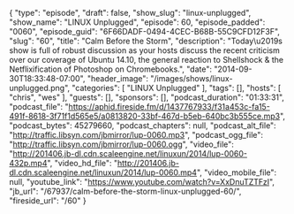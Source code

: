 {
  "type": "episode",
  "draft": false,
  "show_slug": "linux-unplugged",
  "show_name": "LINUX Unplugged",
  "episode": 60,
  "episode_padded": "0060",
  "episode_guid": "6F66DADF-0494-4CEC-B68B-55C9CFD12F3F",
  "slug": "60",
  "title": "Calm Before the Storm",
  "description": "Today\u2019s show is full of robust discussion as your hosts discuss the recent criticism over our coverage of Ubuntu 14.10, the general reaction to Shellshock & the Netflixification of Photoshop on Chromebooks.",
  "date": "2014-09-30T18:33:48-07:00",
  "header_image": "/images/shows/linux-unplugged.png",
  "categories": [
    "LINUX Unplugged"
  ],
  "tags": [],
  "hosts": [
    "chris",
    "wes"
  ],
  "guests": [],
  "sponsors": [],
  "podcast_duration": "01:33:31",
  "podcast_file": "https://aphid.fireside.fm/d/1437767933/f31a453c-fa15-491f-8618-3f71f1d565e5/a0813820-33bf-467d-b5eb-640bc3b555ce.mp3",
  "podcast_bytes": 45279660,
  "podcast_chapters": null,
  "podcast_alt_file": "http://traffic.libsyn.com/jbmirror/lup-0060.mp3",
  "podcast_ogg_file": "http://traffic.libsyn.com/jbmirror/lup-0060.ogg",
  "video_file": "http://201406.jb-dl.cdn.scaleengine.net/linuxun/2014/lup-0060-432p.mp4",
  "video_hd_file": "http://201406.jb-dl.cdn.scaleengine.net/linuxun/2014/lup-0060.mp4",
  "video_mobile_file": null,
  "youtube_link": "https://www.youtube.com/watch?v=XxDnuTZTFzI",
  "jb_url": "/67937/calm-before-the-storm-linux-unplugged-60/",
  "fireside_url": "/60"
}

